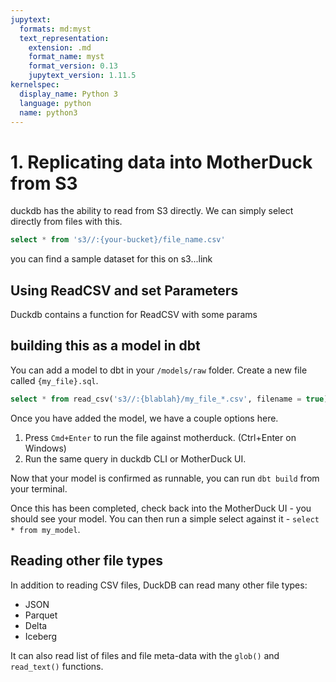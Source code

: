 ```yaml
---
jupytext:
  formats: md:myst
  text_representation:
    extension: .md
    format_name: myst
    format_version: 0.13
    jupytext_version: 1.11.5
kernelspec:
  display_name: Python 3
  language: python
  name: python3
---
```


# 1. Replicating data into MotherDuck from S3

duckdb has the ability to read from S3 directly. We can simply select directly from files with this.

```sql
select * from 's3//:{your-bucket}/file_name.csv'
```

you can find a sample dataset for this on s3...link

## Using ReadCSV and set Parameters

Duckdb contains a function for ReadCSV with some params

## building this as a model in dbt

You can add a model to dbt in your `/models/raw` folder. Create a new file called `{my_file}.sql`.

```sql
select * from read_csv('s3//:{blablah}/my_file_*.csv', filename = true)
```

Once you have added the model, we have a couple options here.
1. Press `Cmd+Enter` to run the file against motherduck. (Ctrl+Enter on Windows)
2. Run the same query in duckdb CLI or MotherDuck UI.
   
Now that your model is confirmed as runnable, you can run `dbt build` from your terminal.

Once this has been completed, check back into the MotherDuck UI - you should see your model. You can then run a simple select against it - `select * from my_model`.

## Reading other file types

In addition to reading CSV files, DuckDB can read many other file types:
- JSON
- Parquet
- Delta
- Iceberg

It can also read list of files and file meta-data with the `glob()` and `read_text()` functions.